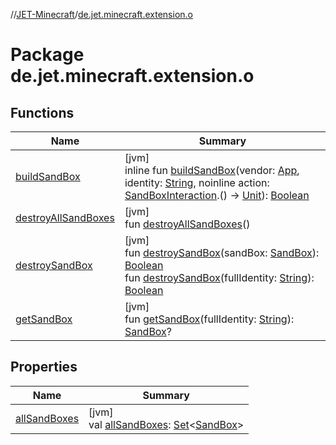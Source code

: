 //[JET-Minecraft](../../index.md)/[de.jet.minecraft.extension.o](index.md)

# Package de.jet.minecraft.extension.o

## Functions

| Name | Summary |
|---|---|
| [buildSandBox](build-sand-box.md) | [jvm]<br>inline fun [buildSandBox](build-sand-box.md)(vendor: [App](../de.jet.minecraft.structure.app/-app/index.md), identity: [String](https://kotlinlang.org/api/latest/jvm/stdlib/kotlin/-string/index.html), noinline action: [SandBoxInteraction](../de.jet.minecraft.runtime.sandbox/-sand-box-interaction/index.md).() -&gt; [Unit](https://kotlinlang.org/api/latest/jvm/stdlib/kotlin/-unit/index.html)): [Boolean](https://kotlinlang.org/api/latest/jvm/stdlib/kotlin/-boolean/index.html) |
| [destroyAllSandBoxes](destroy-all-sand-boxes.md) | [jvm]<br>fun [destroyAllSandBoxes](destroy-all-sand-boxes.md)() |
| [destroySandBox](destroy-sand-box.md) | [jvm]<br>fun [destroySandBox](destroy-sand-box.md)(sandBox: [SandBox](../de.jet.minecraft.runtime.sandbox/-sand-box/index.md)): [Boolean](https://kotlinlang.org/api/latest/jvm/stdlib/kotlin/-boolean/index.html)<br>fun [destroySandBox](destroy-sand-box.md)(fullIdentity: [String](https://kotlinlang.org/api/latest/jvm/stdlib/kotlin/-string/index.html)): [Boolean](https://kotlinlang.org/api/latest/jvm/stdlib/kotlin/-boolean/index.html) |
| [getSandBox](get-sand-box.md) | [jvm]<br>fun [getSandBox](get-sand-box.md)(fullIdentity: [String](https://kotlinlang.org/api/latest/jvm/stdlib/kotlin/-string/index.html)): [SandBox](../de.jet.minecraft.runtime.sandbox/-sand-box/index.md)? |

## Properties

| Name | Summary |
|---|---|
| [allSandBoxes](all-sand-boxes.md) | [jvm]<br>val [allSandBoxes](all-sand-boxes.md): [Set](https://kotlinlang.org/api/latest/jvm/stdlib/kotlin.collections/-set/index.html)&lt;[SandBox](../de.jet.minecraft.runtime.sandbox/-sand-box/index.md)&gt; |
